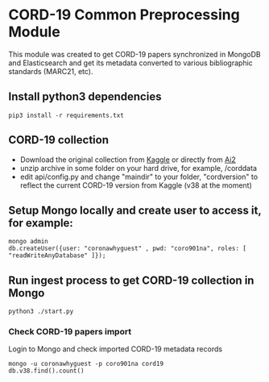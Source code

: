 # CORD-19 Common Preprocessing Module
This module was created to get CORD-19 papers synchronized in MongoDB and Elasticsearch and get its metadata converted to various bibliographic standards (MARC21, etc).

## Install python3 dependencies
```
pip3 install -r requirements.txt
```

## CORD-19 collection
* Download the original collection from [Kaggle](https://www.kaggle.com/allen-institute-for-ai/CORD-19-research-challenge) or directly from [Ai2](https://ai2-semanticscholar-cord-19.s3-us-west-2.amazonaws.com/historical_releases.html)
* unzip archive in some folder on your hard drive, for example, /corddata
* edit api/config.py and change "maindir" to your folder, "cordversion" to reflect the current CORD-19 version from Kaggle (v38 at the moment)

## Setup Mongo locally and create user to access it, for example:
```
mongo admin
db.createUser({user: "coronawhyguest" , pwd: "coro901na", roles: [  "readWriteAnyDatabase" ]});

```
## Run ingest process to get CORD-19 collection in Mongo 
```
python3 ./start.py
``` 
### Check CORD-19 papers import
Login to Mongo and check imported CORD-19 metadata records
```
mongo -u coronawhyguest -p coro901na cord19
db.v38.find().count()

```

